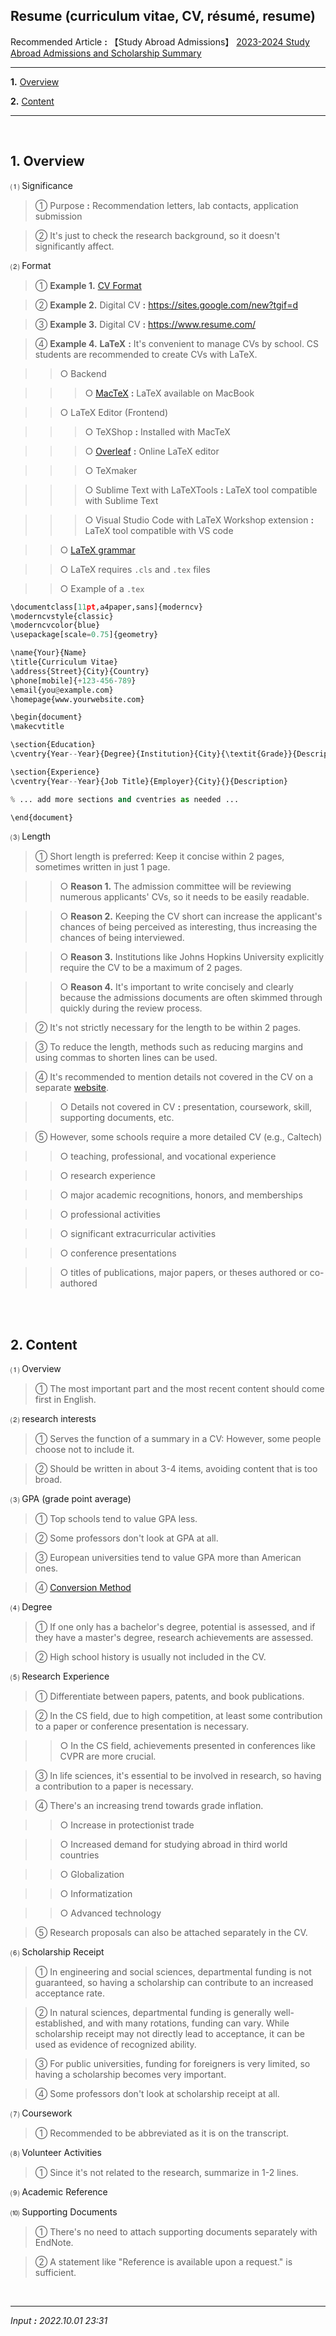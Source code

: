 ## **Resume (curriculum vitae, CV, résumé, resume)**

Recommended Article **:** 【Study Abroad Admissions】 [2023-2024 Study Abroad Admissions and Scholarship Summary](https://jb243.github.io/pages/2194)

---

**1.** [Overview](#1-overview)

**2.** [Content](#2-content)

---

<br>

## **1\. Overview**

 ⑴ Significance

> ① Purpose **:** Recommendation letters, lab contacts, application submission

> ② It's just to check the research background, so it doesn't significantly affect.

⑵ Format

> ① **Example 1.** [CV Format](https://blog.kakaocdn.net/dn/zX4DC/btsz6ygsqII/nQ7XcyEGsrTOL33MpKJVVK/CV%20%EC%96%91%EC%8B%9D.docx?attach=1&knm=tfile.docx)

> ② **Example 2.** Digital CV **:** <https://sites.google.com/new?tgif=d>

> ③ **Example 3.** Digital CV **:** <https://www.resume.com/> 

> ④ **Example 4.** **LaTeX** **:** It's convenient to manage CVs by school. CS students are recommended to create CVs with LaTeX.

>> ○ Backend

>>> ○ [MacTeX](https://tug.org/mactex/mactex-download.html) **:** LaTeX available on MacBook

>> ○ LaTeX Editor (Frontend)

>>> ○ TeXShop **:** Installed with MacTeX

>>> ○ [Overleaf](https://www.overleaf.com/) **:** Online LaTeX editor

>>> ○ TeXmaker

>>> ○ Sublime Text with LaTeXTools **:** LaTeX tool compatible with Sublime Text

>>> ○ Visual Studio Code with LaTeX Workshop extension **:** LaTeX tool compatible with VS code

>> ○ [LaTeX grammar](https://jb243.github.io/pages/317) 

>> ○ LaTeX requires `.cls` and `.tex` files

>> ○ Example of a `.tex`

```python
\documentclass[11pt,a4paper,sans]{moderncv}
\moderncvstyle{classic}
\moderncvcolor{blue}
\usepackage[scale=0.75]{geometry}

\name{Your}{Name}
\title{Curriculum Vitae}
\address{Street}{City}{Country}
\phone[mobile]{+123-456-789}
\email{you@example.com}
\homepage{www.yourwebsite.com}

\begin{document}
\makecvtitle

\section{Education}
\cventry{Year--Year}{Degree}{Institution}{City}{\textit{Grade}}{Description}

\section{Experience}
\cventry{Year--Year}{Job Title}{Employer}{City}{}{Description}

% ... add more sections and cventries as needed ...

\end{document}
```
 
⑶ Length

> ① Short length is preferred: Keep it concise within 2 pages, sometimes written in just 1 page.

>> ○ **Reason 1.** The admission committee will be reviewing numerous applicants' CVs, so it needs to be easily readable.

>> ○ **Reason 2.** Keeping the CV short can increase the applicant's chances of being perceived as interesting, thus increasing the chances of being interviewed.

>> ○ **Reason 3.** Institutions like Johns Hopkins University explicitly require the CV to be a maximum of 2 pages.

>> ○ **Reason 4.** It's important to write concisely and clearly because the admissions documents are often skimmed through quickly during the review process.

> ② It's not strictly necessary for the length to be within 2 pages.

> ③ To reduce the length, methods such as reducing margins and using commas to shorten lines can be used.

> ④ It's recommended to mention details not covered in the CV on a separate [website](https://jb243.github.io/pages/2245).

>> ○ Details not covered in CV **:** presentation, coursework, skill, supporting documents, etc.

> ⑤ However, some schools require a more detailed CV (e.g., Caltech)

>> ○ teaching, professional, and vocational experience

>> ○ research experience

>> ○ major academic recognitions, honors, and memberships

>> ○ professional activities

>> ○ significant extracurricular activities

>> ○ conference presentations

>> ○ titles of publications, major papers, or theses authored or co-authored

<br>

<br>

## **2\. Content**

⑴ Overview

> ① The most important part and the most recent content should come first in English.

⑵ research interests

> ① Serves the function of a summary in a CV: However, some people choose not to include it.

> ② Should be written in about 3-4 items, avoiding content that is too broad.

⑶ GPA (grade point average)

> ① Top schools tend to value GPA less.

> ② Some professors don't look at GPA at all.

> ③ European universities tend to value GPA more than American ones.

> ④ [Conversion Method](https://jb243.github.io/pages/2270)

⑷ Degree

> ① If one only has a bachelor's degree, potential is assessed, and if they have a master's degree, research achievements are assessed.

> ② High school history is usually not included in the CV.

⑸ Research Experience

> ① Differentiate between papers, patents, and book publications.

> ② In the CS field, due to high competition, at least some contribution to a paper or conference presentation is necessary.

>> ○ In the CS field, achievements presented in conferences like CVPR are more crucial.

> ③ In life sciences, it's essential to be involved in research, so having a contribution to a paper is necessary.

> ④ There's an increasing trend towards grade inflation.

>> ○ Increase in protectionist trade

>> ○ Increased demand for studying abroad in third world countries

>> ○ Globalization

>> ○ Informatization

>> ○ Advanced technology

> ⑤ Research proposals can also be attached separately in the CV.

⑹ Scholarship Receipt

> ① In engineering and social sciences, departmental funding is not guaranteed, so having a scholarship can contribute to an increased acceptance rate.

> ② In natural sciences, departmental funding is generally well-established, and with many rotations, funding can vary. While scholarship receipt may not directly lead to acceptance, it can be used as evidence of recognized ability.

> ③ For public universities, funding for foreigners is very limited, so having a scholarship becomes very important.

> ④ Some professors don't look at scholarship receipt at all.

⑺ Coursework

> ① Recommended to be abbreviated as it is on the transcript.

⑻ Volunteer Activities

> ① Since it's not related to the research, summarize in 1-2 lines.

⑼ Academic Reference

⑽ Supporting Documents

> ① There's no need to attach supporting documents separately with EndNote.

> ② A statement like "Reference is available upon a request." is sufficient.

<br>

---

_Input **:** 2022.10.01 23:31_
